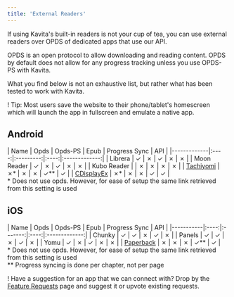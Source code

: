 ```yaml
---
title: 'External Readers'
---
```


If using Kavita's built-in readers is not your cup of tea, you can use external readers over OPDS of dedicated apps that use our API.

OPDS is an open protocol to allow downloading and reading content. OPDS by default does not allow for any progress tracking unless you use OPDS-PS with Kavita.

What you find below is not an exhaustive list, but rather what has been tested to work with Kavita. 

! Tip: Most users save the website to their phone/tablet's homescreen which will launch the app in fullscreen and emulate a native app. 

## Android

| Name        | Opds | Opds-PS | Epub | Progress Sync | API |
|-------------|:----:|:---------:|:----:|:-------------:|
| Librera     |  ✓   | ✗       |  ✓   |       ✗       |      ✗       |
| Moon Reader |  ✓   | ✗       |  ✓   |       ✗       |      ✗       |
| Kubo Reader |      | ✗       |  ✗   |       ✗       |      ✗       |
| [Tachiyomi](https://wiki.kavitareader.com/en/guides/misc/tachiyomi)   |  ✗*  | ✗       |  ✗   |      ✓**      |      ✓       |
| [CDisplayEx](https://wiki.kavitareader.com/en/guides/misc/cdisplayex)   |  ✗*  | ✗       |  ✗   |      ✓      |      ✓       |
<br/>* Does not use opds. However, for ease of setup the same link retrieved from this setting is used

## iOS

| Name      | Opds | Opds-PS | Epub | Progress Sync | API |
|-----------|:----:|:-------:|:----:|:-------------:|
| Chunky    |  ✓   |    ✓    |  ✗   |       ✓       |      ✗       |
| Panels    |  ✓   |    ✓    |  ✗   |       ✓       |      ✗       |
| Yomu      |  ✓   |    ✗    |  ✓   |       ✗       |      ✗       |
| [Paperback](https://wiki.kavitareader.com/en/guides/misc/paperback) | ✗  |     ✗    |  ✗    |        ✓**       |     ✓       |
<br/>* Does not use opds. However, for ease of setup the same link retrieved from this setting is used<br/>
** Progress syncing is done per chapter, not per page

! Have a suggestion for an app that we can connect with? Drop by the [Feature Requests](https://discord.gg/b52wT37kt7) page and suggest it or upvote existing requests.

